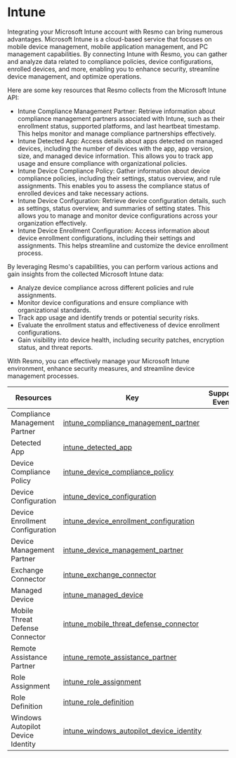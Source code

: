 Intune
======
Integrating your Microsoft Intune account with Resmo can bring numerous advantages. Microsoft Intune is a cloud-based service that focuses on mobile device management, mobile application management, and PC management capabilities. By connecting Intune with Resmo, you can gather and analyze data related to compliance policies, device configurations, enrolled devices, and more, enabling you to enhance security, streamline device management, and optimize operations.

Here are some key resources that Resmo collects from the Microsoft Intune API:

* Intune Compliance Management Partner: Retrieve information about compliance management partners associated with Intune, such as their enrollment status, supported platforms, and last heartbeat timestamp. This helps monitor and manage compliance partnerships effectively.
* Intune Detected App: Access details about apps detected on managed devices, including the number of devices with the app, app version, size, and managed device information. This allows you to track app usage and ensure compliance with organizational policies.
* Intune Device Compliance Policy: Gather information about device compliance policies, including their settings, status overview, and rule assignments. This enables you to assess the compliance status of enrolled devices and take necessary actions.
* Intune Device Configuration: Retrieve device configuration details, such as settings, status overview, and summaries of setting states. This allows you to manage and monitor device configurations across your organization effectively.
* Intune Device Enrollment Configuration: Access information about device enrollment configurations, including their settings and assignments. This helps streamline and customize the device enrollment process.

By leveraging Resmo's capabilities, you can perform various actions and gain insights from the collected Microsoft Intune data:

* Analyze device compliance across different policies and rule assignments.
* Monitor device configurations and ensure compliance with organizational standards.
* Track app usage and identify trends or potential security risks.
* Evaluate the enrollment status and effectiveness of device enrollment configurations.
* Gain visibility into device health, including security patches, encryption status, and threat reports.

With Resmo, you can effectively manage your Microsoft Intune environment, enhance security measures, and streamline device management processes.

| **Resources**                     | **Key**                                                                                         | **Supports Events** |
| --------------------------------- | ----------------------------------------------------------------------------------------------- | ------------------- |
| Compliance Management Partner     | [intune\_compliance\_management\_partner](intune\_compliance\_management\_partner.md)           |                     |
| Detected App                      | [intune\_detected\_app](intune\_detected\_app.md)                                               |                     |
| Device Compliance Policy          | [intune\_device\_compliance\_policy](intune\_device\_compliance\_policy.md)                     |                     |
| Device Configuration              | [intune\_device\_configuration](intune\_device\_configuration.md)                               |                     |
| Device Enrollment Configuration   | [intune\_device\_enrollment\_configuration](intune\_device\_enrollment\_configuration.md)       |                     |
| Device Management Partner         | [intune\_device\_management\_partner](intune\_device\_management\_partner.md)                   |                     |
| Exchange Connector                | [intune\_exchange\_connector](intune\_exchange\_connector.md)                                   |                     |
| Managed Device                    | [intune\_managed\_device](intune\_managed\_device.md)                                           |                     |
| Mobile Threat Defense Connector   | [intune\_mobile\_threat\_defense\_connector](intune\_mobile\_threat\_defense\_connector.md)     |                     |
| Remote Assistance Partner         | [intune\_remote\_assistance\_partner](intune\_remote\_assistance\_partner.md)                   |                     |
| Role Assignment                   | [intune\_role\_assignment](intune\_role\_assignment.md)                                         |                     |
| Role Definition                   | [intune\_role\_definition](intune\_role\_definition.md)                                         |                     |
| Windows Autopilot Device Identity | [intune\_windows\_autopilot\_device\_identity](intune\_windows\_autopilot\_device\_identity.md) |                     |
